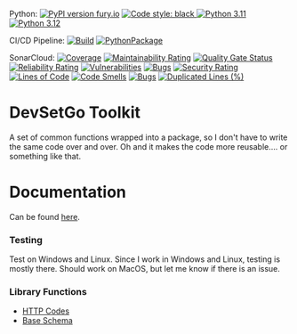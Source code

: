 Python:
[![PyPI version fury.io](https://badge.fury.io/py/devsetgo-toolkit.svg)](https://pypi.org/project/devsetgo-toolkit/)
<a href="https://github.com/psf/black"><img alt="Code style: black" src="https://img.shields.io/badge/code%20style-black-000000.svg">
[![Python 3.11](https://img.shields.io/badge/python-3.11-blue.svg)](https://www.python.org/downloads/release/python-3110/)
[![Python 3.12](https://img.shields.io/badge/python-3.12-blue.svg)](https://www.python.org/downloads/release/python-3120/)

CI/CD Pipeline:
[![Build](https://github.com/devsetgo/DevSetGo_Toolkit/actions/workflows/sonarcloud.yml/badge.svg)](https://github.com/devsetgo/DevSetGo_Toolkit/actions/workflows/sonarcloud.yml)
[![PythonPackage](https://github.com/devsetgo/DevSetGo_Toolkit/actions/workflows/python_tests.yml/badge.svg)](https://github.com/devsetgo/DevSetGo_Toolkit/actions/workflows/python_tests.yml)

SonarCloud:
[![Coverage](https://sonarcloud.io/api/project_badges/measure?project=devsetgo_DevSetGo_Toolkit&metric=coverage)](https://sonarcloud.io/summary/new_code?id=devsetgo_DevSetGo_Toolkit)
[![Maintainability Rating](https://sonarcloud.io/api/project_badges/measure?project=devsetgo_DevSetGo_Toolkit&metric=sqale_rating)](https://sonarcloud.io/summary/new_code?id=devsetgo_DevSetGo_Toolkit)
[![Quality Gate Status](https://sonarcloud.io/api/project_badges/measure?project=devsetgo_DevSetGo_Toolkit&metric=alert_status)](https://sonarcloud.io/summary/new_code?id=devsetgo_DevSetGo_Toolkit)
[![Reliability Rating](https://sonarcloud.io/api/project_badges/measure?project=devsetgo_DevSetGo_Toolkit&metric=reliability_rating)](https://sonarcloud.io/summary/new_code?id=devsetgo_DevSetGo_Toolkit)
[![Vulnerabilities](https://sonarcloud.io/api/project_badges/measure?project=devsetgo_DevSetGo_Toolkit&metric=vulnerabilities)](https://sonarcloud.io/summary/new_code?id=devsetgo_DevSetGo_Toolkit)
[![Bugs](https://sonarcloud.io/api/project_badges/measure?project=devsetgo_DevSetGo_Toolkit&metric=bugs)](https://sonarcloud.io/summary/new_code?id=devsetgo_DevSetGo_Toolkit)
[![Security Rating](https://sonarcloud.io/api/project_badges/measure?project=devsetgo_DevSetGo_Toolkit&metric=security_rating)](https://sonarcloud.io/summary/new_code?id=devsetgo_DevSetGo_Toolkit)
[![Lines of Code](https://sonarcloud.io/api/project_badges/measure?project=devsetgo_DevSetGo_Toolkit&metric=ncloc)](https://sonarcloud.io/summary/new_code?id=devsetgo_DevSetGo_Toolkit)
[![Code Smells](https://sonarcloud.io/api/project_badges/measure?project=devsetgo_DevSetGo_Toolkit&metric=code_smells)](https://sonarcloud.io/summary/new_code?id=devsetgo_DevSetGo_Toolkit)
[![Bugs](https://sonarcloud.io/api/project_badges/measure?project=devsetgo_DevSetGo_Toolkit&metric=bugs)](https://sonarcloud.io/summary/new_code?id=devsetgo_DevSetGo_Toolkit)
[![Duplicated Lines (%)](https://sonarcloud.io/api/project_badges/measure?project=devsetgo_DevSetGo_Toolkit&metric=duplicated_lines_density)](https://sonarcloud.io/summary/new_code?id=devsetgo_DevSetGo_Toolkit)


# DevSetGo Toolkit

A set of common functions wrapped into a package, so I don't have to write the same code over and over. Oh and it makes the code more reusable.... or something like that.

# Documentation
Can be found [here](https://devsetgo.github.io/DevSetGo_Toolkit/).

### Testing
Test on Windows and Linux. Since I work in Windows and Linux, testing is mostly there. Should work on MacOS, but let me know if there is an issue.

### Library Functions

- [HTTP Codes](/site/httpcodes/)
- [Base Schema](/site/baseschema/)
